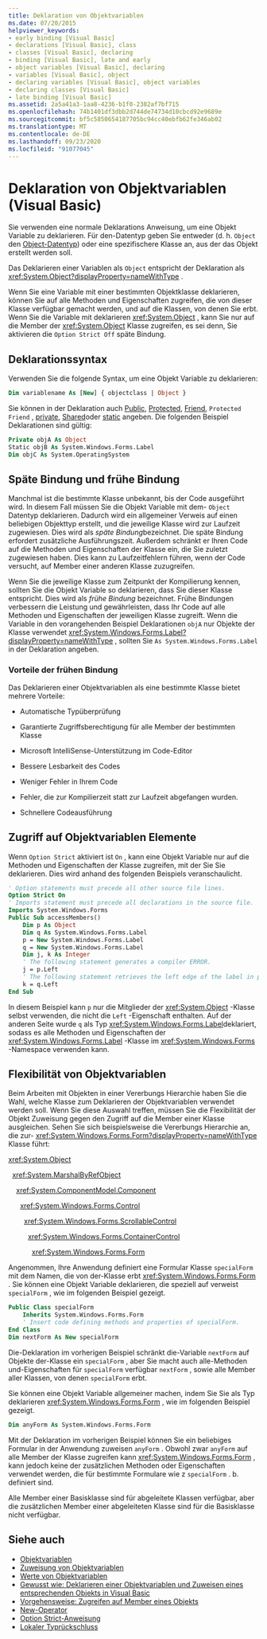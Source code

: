 ```yaml
---
title: Deklaration von Objektvariablen
ms.date: 07/20/2015
helpviewer_keywords:
- early binding [Visual Basic]
- declarations [Visual Basic], class
- classes [Visual Basic], declaring
- binding [Visual Basic], late and early
- object variables [Visual Basic], declaring
- variables [Visual Basic], object
- declaring variables [Visual Basic], object variables
- declaring classes [Visual Basic]
- late binding [Visual Basic]
ms.assetid: 2a5a41a3-1aa8-4236-b1f0-2382af7bf715
ms.openlocfilehash: 74b1401df3dbb2d744de74734d10cbcd92e9689e
ms.sourcegitcommit: bf5c5850654187705bc94cc40ebfb62fe346ab02
ms.translationtype: MT
ms.contentlocale: de-DE
ms.lasthandoff: 09/23/2020
ms.locfileid: "91077045"
---
```

# <a name="object-variable-declaration-visual-basic"></a>Deklaration von Objektvariablen (Visual Basic)

Sie verwenden eine normale Deklarations Anweisung, um eine Objekt Variable zu deklarieren. Für den-Datentyp geben Sie entweder (d. h. `Object` den [Object-Datentyp](../../../language-reference/data-types/object-data-type.md)) oder eine spezifischere Klasse an, aus der das Objekt erstellt werden soll.  
  
 Das Deklarieren einer Variablen als `Object` entspricht der Deklaration als <xref:System.Object?displayProperty=nameWithType> .  
  
 Wenn Sie eine Variable mit einer bestimmten Objektklasse deklarieren, können Sie auf alle Methoden und Eigenschaften zugreifen, die von dieser Klasse verfügbar gemacht werden, und auf die Klassen, von denen Sie erbt. Wenn Sie die Variable mit deklarieren <xref:System.Object> , kann Sie nur auf die Member der <xref:System.Object> Klasse zugreifen, es sei denn, Sie aktivieren die `Option Strict Off` späte Bindung.  
  
## <a name="declaration-syntax"></a>Deklarationssyntax  

 Verwenden Sie die folgende Syntax, um eine Objekt Variable zu deklarieren:  
  
```vb  
Dim variablename As [New] { objectclass | Object }  
```  
  
 Sie können in der Deklaration auch [Public](../../../language-reference/modifiers/public.md), [Protected](../../../language-reference/modifiers/protected.md), [Friend](../../../language-reference/modifiers/friend.md), `Protected Friend` , [private](../../../language-reference/modifiers/private.md), [Shared](../../../language-reference/modifiers/shared.md)oder [static](../../../language-reference/modifiers/static.md) angeben. Die folgenden Beispiel Deklarationen sind gültig:  
  
```vb  
Private objA As Object  
Static objB As System.Windows.Forms.Label  
Dim objC As System.OperatingSystem  
```  
  
## <a name="late-binding-and-early-binding"></a>Späte Bindung und frühe Bindung  

 Manchmal ist die bestimmte Klasse unbekannt, bis der Code ausgeführt wird. In diesem Fall müssen Sie die Objekt Variable mit dem- `Object` Datentyp deklarieren. Dadurch wird ein allgemeiner Verweis auf einen beliebigen Objekttyp erstellt, und die jeweilige Klasse wird zur Laufzeit zugewiesen. Dies wird als *späte Bindung*bezeichnet. Die späte Bindung erfordert zusätzliche Ausführungszeit. Außerdem schränkt er Ihren Code auf die Methoden und Eigenschaften der Klasse ein, die Sie zuletzt zugewiesen haben. Dies kann zu Laufzeitfehlern führen, wenn der Code versucht, auf Member einer anderen Klasse zuzugreifen.  
  
 Wenn Sie die jeweilige Klasse zum Zeitpunkt der Kompilierung kennen, sollten Sie die Objekt Variable so deklarieren, dass Sie dieser Klasse entspricht. Dies wird als *frühe Bindung* bezeichnet. Frühe Bindungen verbessern die Leistung und gewährleisten, dass Ihr Code auf alle Methoden und Eigenschaften der jeweiligen Klasse zugreift. Wenn die Variable in den vorangehenden Beispiel Deklarationen `objA` nur Objekte der Klasse verwendet <xref:System.Windows.Forms.Label?displayProperty=nameWithType> , sollten Sie `As System.Windows.Forms.Label` in der Deklaration angeben.  
  
### <a name="advantages-of-early-binding"></a>Vorteile der frühen Bindung  

 Das Deklarieren einer Objektvariablen als eine bestimmte Klasse bietet mehrere Vorteile:  
  
- Automatische Typüberprüfung  
  
- Garantierte Zugriffsberechtigung für alle Member der bestimmten Klasse  
  
- Microsoft IntelliSense-Unterstützung im Code-Editor  
  
- Bessere Lesbarkeit des Codes  
  
- Weniger Fehler in Ihrem Code  
  
- Fehler, die zur Kompilierzeit statt zur Laufzeit abgefangen wurden.  
  
- Schnellere Codeausführung  
  
## <a name="access-to-object-variable-members"></a>Zugriff auf Objektvariablen Elemente  

 Wenn `Option Strict` aktiviert ist `On` , kann eine Objekt Variable nur auf die Methoden und Eigenschaften der Klasse zugreifen, mit der Sie Sie deklarieren. Dies wird anhand des folgenden Beispiels veranschaulicht.  
  
```vb  
' Option statements must precede all other source file lines.  
Option Strict On  
' Imports statement must precede all declarations in the source file.  
Imports System.Windows.Forms  
Public Sub accessMembers()  
    Dim p As Object  
    Dim q As System.Windows.Forms.Label  
    p = New System.Windows.Forms.Label  
    q = New System.Windows.Forms.Label  
    Dim j, k As Integer  
    ' The following statement generates a compiler ERROR.  
    j = p.Left  
    ' The following statement retrieves the left edge of the label in pixels.  
    k = q.Left  
End Sub  
```  
  
 In diesem Beispiel kann `p` nur die Mitglieder der <xref:System.Object> -Klasse selbst verwenden, die nicht die `Left` -Eigenschaft enthalten. Auf der anderen Seite wurde `q` als Typ <xref:System.Windows.Forms.Label>deklariert, sodass es alle Methoden und Eigenschaften der <xref:System.Windows.Forms.Label> -Klasse im <xref:System.Windows.Forms> -Namespace verwenden kann.  
  
## <a name="flexibility-of-object-variables"></a>Flexibilität von Objektvariablen  

 Beim Arbeiten mit Objekten in einer Vererbungs Hierarchie haben Sie die Wahl, welche Klasse zum Deklarieren der Objektvariablen verwendet werden soll. Wenn Sie diese Auswahl treffen, müssen Sie die Flexibilität der Objekt Zuweisung gegen den Zugriff auf die Member einer Klasse ausgleichen. Sehen Sie sich beispielsweise die Vererbungs Hierarchie an, die zur- <xref:System.Windows.Forms.Form?displayProperty=nameWithType> Klasse führt:  
  
 <xref:System.Object>  
  
 &nbsp;&nbsp;<xref:System.MarshalByRefObject>  
  
 &nbsp;&nbsp;&nbsp;&nbsp;<xref:System.ComponentModel.Component>  
  
 &nbsp;&nbsp;&nbsp;&nbsp;&nbsp;&nbsp;<xref:System.Windows.Forms.Control>  
  
 &nbsp;&nbsp;&nbsp;&nbsp;&nbsp;&nbsp;&nbsp;&nbsp;<xref:System.Windows.Forms.ScrollableControl>  
  
 &nbsp;&nbsp;&nbsp;&nbsp;&nbsp;&nbsp;&nbsp;&nbsp;&nbsp;&nbsp;<xref:System.Windows.Forms.ContainerControl>  
  
 &nbsp;&nbsp;&nbsp;&nbsp;&nbsp;&nbsp;&nbsp;&nbsp;&nbsp;&nbsp;&nbsp;&nbsp;<xref:System.Windows.Forms.Form>  
  
 Angenommen, Ihre Anwendung definiert eine Formular Klasse `specialForm` mit dem Namen, die von der-Klasse erbt <xref:System.Windows.Forms.Form> . Sie können eine Objekt Variable deklarieren, die speziell auf verweist `specialForm` , wie im folgenden Beispiel gezeigt.  
  
```vb  
Public Class specialForm  
    Inherits System.Windows.Forms.Form  
    ' Insert code defining methods and properties of specialForm.  
End Class  
Dim nextForm As New specialForm  
```  
  
 Die-Deklaration im vorherigen Beispiel schränkt die-Variable `nextForm` auf Objekte der-Klasse ein `specialForm` , aber Sie macht auch alle-Methoden und-Eigenschaften für `specialForm` verfügbar `nextForm` , sowie alle Member aller Klassen, von denen `specialForm` erbt.  
  
 Sie können eine Objekt Variable allgemeiner machen, indem Sie Sie als Typ deklarieren <xref:System.Windows.Forms.Form> , wie im folgenden Beispiel gezeigt.  
  
```vb  
Dim anyForm As System.Windows.Forms.Form  
```  
  
 Mit der Deklaration im vorherigen Beispiel können Sie ein beliebiges Formular in der Anwendung zuweisen `anyForm` . Obwohl zwar `anyForm` auf alle Member der Klasse zugreifen kann <xref:System.Windows.Forms.Form> , kann jedoch keine der zusätzlichen Methoden oder Eigenschaften verwendet werden, die für bestimmte Formulare wie z `specialForm` . b. definiert sind.  
  
 Alle Member einer Basisklasse sind für abgeleitete Klassen verfügbar, aber die zusätzlichen Member einer abgeleiteten Klasse sind für die Basisklasse nicht verfügbar.  
  
## <a name="see-also"></a>Siehe auch

- [Objektvariablen](object-variables.md)
- [Zuweisung von Objektvariablen](object-variable-assignment.md)
- [Werte von Objektvariablen](object-variable-values.md)
- [Gewusst wie: Deklarieren einer Objektvariablen und Zuweisen eines entsprechenden Objekts in Visual Basic](how-to-declare-an-object-variable-and-assign-an-object-to-it.md)
- [Vorgehensweise: Zugreifen auf Member eines Objekts](how-to-access-members-of-an-object.md)
- [New-Operator](../../../language-reference/operators/new-operator.md)
- [Option Strict-Anweisung](../../../language-reference/statements/option-strict-statement.md)
- [Lokaler Typrückschluss](local-type-inference.md)
